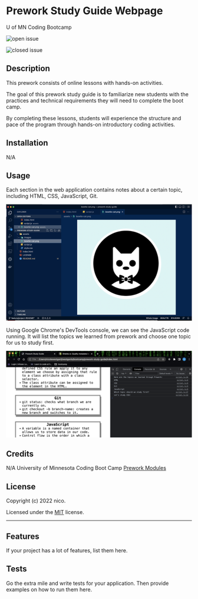 
# Prework Study Guide Webpage
U of MN Coding Bootcamp

![open issue](https://img.shields.io/github/issues-raw/westgards/prework-study-guide)


![closed issue](https://img.shields.io/github/issues-closed-raw/westgards/prework-study-guide)

## Description

This prework consists of online lessons with hands-on activities. 

The goal of this prework study guide is to familiarize new students with the practices and technical requirements they will need to complete the boot camp.

By completing these lessons, students  will experience the structure and pace of the program through hands-on introductory coding activities.

## Installation

N/A

## Usage

Each section in the web application contains notes about a certain topic, including HTML, CSS, JavaScript, Git. 

![readme_image](assets/images/readme_image.png)

 Using Google Chrome's DevTools console, we can see the JavaScript code running. It will list the topics we learned from prework and choose one topic for us to study first.


![dev_tools](assets/images/dev_tools.png)


## Credits
N/A
University of Minnesota Coding Boot Camp
[Prework Modules](https://courses.bootcampspot.com/courses/2685/modules)

## License

Copyright (c) 2022 nico. 

Licensed under the [MIT](https://github.com/westgards/prework-study-guide/blob/main/LICENSE) license.

---

## Features

If your project has a lot of features, list them here.


## Tests

Go the extra mile and write tests for your application. Then provide examples on how to run them here.